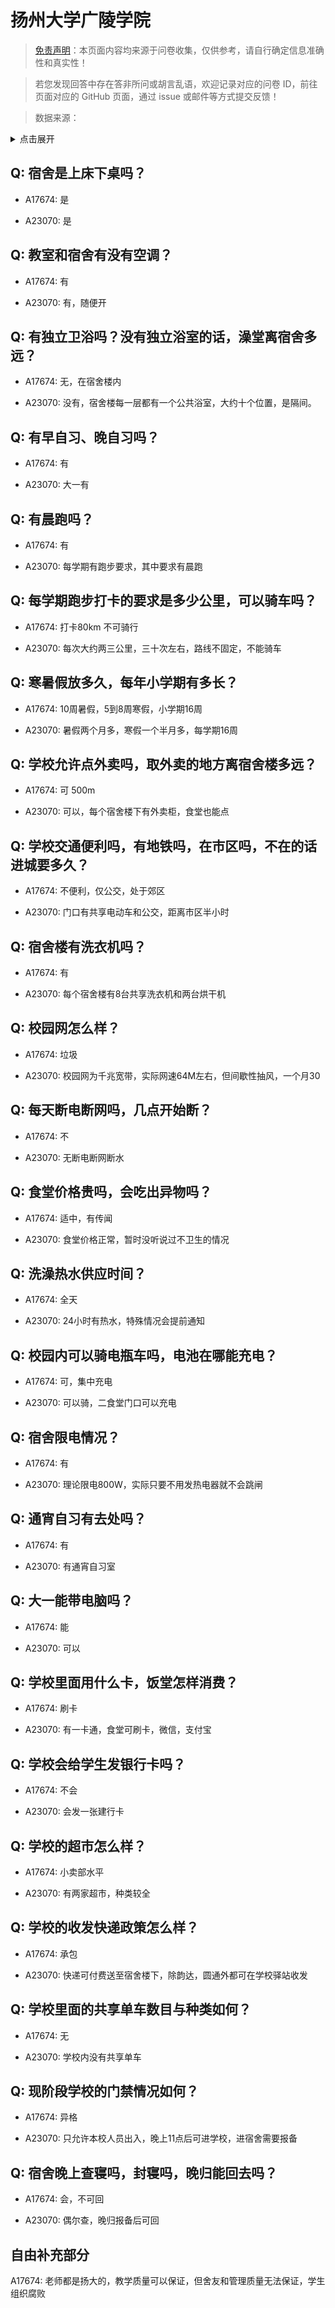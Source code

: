 # 扬州大学广陵学院

> [免责声明](https://colleges.chat/#_3)：本页面内容均来源于问卷收集，仅供参考，请自行确定信息准确性和真实性！

> 若您发现回答中存在答非所问或胡言乱语，欢迎记录对应的问卷 ID，前往页面对应的 GitHub 页面，通过 issue 或邮件等方式提交反馈！

> 数据来源：

<details><summary>点击展开</summary>
<ul>
<li>A17674: 匿名 (2023 年 06 月)</li>
<li>A23070: 匿名 (2024 年 06 月)</li>
</ul>
</details>

## Q: 宿舍是上床下桌吗？

- A17674: 是

- A23070: 是

## Q: 教室和宿舍有没有空调？

- A17674: 有

- A23070: 有，随便开

## Q: 有独立卫浴吗？没有独立浴室的话，澡堂离宿舍多远？

- A17674: 无，在宿舍楼内

- A23070: 没有，宿舍楼每一层都有一个公共浴室，大约十个位置，是隔间。

## Q: 有早自习、晚自习吗？

- A17674: 有

- A23070: 大一有

## Q: 有晨跑吗？

- A17674: 有

- A23070: 每学期有跑步要求，其中要求有晨跑

## Q: 每学期跑步打卡的要求是多少公里，可以骑车吗？

- A17674: 打卡80km 不可骑行

- A23070: 每次大约两三公里，三十次左右，路线不固定，不能骑车

## Q: 寒暑假放多久，每年小学期有多长？

- A17674: 10周暑假，5到8周寒假，小学期16周

- A23070: 暑假两个月多，寒假一个半月多，每学期16周

## Q: 学校允许点外卖吗，取外卖的地方离宿舍楼多远？

- A17674: 可 500m

- A23070: 可以，每个宿舍楼下有外卖柜，食堂也能点

## Q: 学校交通便利吗，有地铁吗，在市区吗，不在的话进城要多久？

- A17674: 不便利，仅公交，处于郊区

- A23070: 门口有共享电动车和公交，距离市区半小时

## Q: 宿舍楼有洗衣机吗？

- A17674: 有

- A23070: 每个宿舍楼有8台共享洗衣机和两台烘干机

## Q: 校园网怎么样？

- A17674: 垃圾

- A23070: 校园网为千兆宽带，实际网速64M左右，但间歇性抽风，一个月30

## Q: 每天断电断网吗，几点开始断？

- A17674: 不

- A23070: 无断电断网断水

## Q: 食堂价格贵吗，会吃出异物吗？

- A17674: 适中，有传闻

- A23070: 食堂价格正常，暂时没听说过不卫生的情况

## Q: 洗澡热水供应时间？

- A17674: 全天

- A23070: 24小时有热水，特殊情况会提前通知

## Q: 校园内可以骑电瓶车吗，电池在哪能充电？

- A17674: 可，集中充电

- A23070: 可以骑，二食堂门口可以充电

## Q: 宿舍限电情况？

- A17674: 有

- A23070: 理论限电800W，实际只要不用发热电器就不会跳闸

## Q: 通宵自习有去处吗？

- A17674: 有

- A23070: 有通宵自习室

## Q: 大一能带电脑吗？

- A17674: 能

- A23070: 可以

## Q: 学校里面用什么卡，饭堂怎样消费？

- A17674: 刷卡

- A23070: 有一卡通，食堂可刷卡，微信，支付宝

## Q: 学校会给学生发银行卡吗？

- A17674: 不会

- A23070: 会发一张建行卡

## Q: 学校的超市怎么样？

- A17674: 小卖部水平

- A23070: 有两家超市，种类较全

## Q: 学校的收发快递政策怎么样？

- A17674: 承包

- A23070: 快递可付费送至宿舍楼下，除韵达，圆通外都可在学校驿站收发

## Q: 学校里面的共享单车数目与种类如何？

- A17674: 无

- A23070: 学校内没有共享单车

## Q: 现阶段学校的门禁情况如何？

- A17674: 异格

- A23070: 只允许本校人员出入，晚上11点后可进学校，进宿舍需要报备

## Q: 宿舍晚上查寝吗，封寝吗，晚归能回去吗？

- A17674: 会，不可回

- A23070: 偶尔查，晚归报备后可回

## 自由补充部分

A17674: 老师都是扬大的，教学质量可以保证，但舍友和管理质量无法保证，学生组织腐败